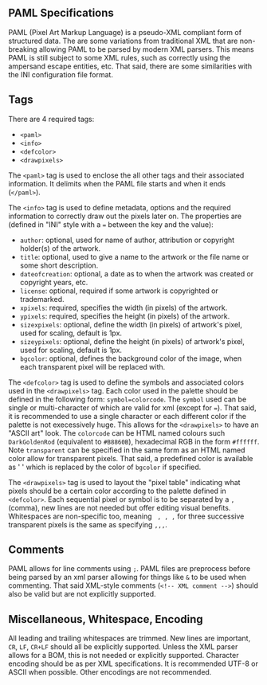 PAML Specifications
--------------------------------------

PAML (Pixel Art Markup Language) is a pseudo-XML compliant form of structured data. The are some variations from traditional XML that are non-breaking allowing PAML to be parsed by modern XML parsers. This means PAML is still subject to some XML rules, such as correctly using the ampersand escape entities, etc. That said, there are some similarities with the INI configuration file format.

## Tags
There are 4 required tags:
- `<paml>`
- `<info>`
- `<defcolor>`
- `<drawpixels>`

The `<paml>` tag is used to enclose the all other tags and their associated information. It delimits when the PAML file starts and when it ends (`</paml>`).
  
The `<info>` tag is used to define metadata, options and the required information to correctly draw out the pixels later on. The properties are (defined in "INI" style with a `=` between the key and the value):
- `author`: optional, used for name of author, attribution or copyright holder(s) of the artwork.
- `title`: optional, used to give a name to the artwork or the file name or some short description.
- `dateofcreation`: optional, a date as to when the artwork was created or copyright years, etc.
- `license`: optional, required if some artwork is copyrighted or trademarked.
- `xpixels`: required, specifies the width (in pixels) of the artwork.
- `ypixels`: required, specifies the height (in pixels) of the artwork.
- `sizexpixels`: optional, define the width (in pixels) of artwork's pixel, used for scaling, default is 1px.
- `sizeypixels`: optional, define the height (in pixels) of artwork's pixel, used for scaling, default is 1px.
- `bgcolor`: optional, defines the background color of the image, when each transparent pixel will be replaced with.

The `<defcolor>` tag is used to define the symbols and associated colors used in the `<drawpixels>` tag. Each color used in the palette should be defined in the following form: `symbol=colorcode`. The `symbol` used can be single or multi-character of which are valid for xml (except for `=`). That said, it is recommended to use a single character or each different color if the palette is not execessively huge. This allows for the `<drawpixels>` to have an "ASCII art" look. The `colorcode` can be HTML named colours such `DarkGoldenRod` (equivalent to `#B8860B`), hexadecimal RGB in the form `#ffffff`. Note `transparent` can be specified in the same form as an HTML named color allow for transparent pixels. That said, a predefined color is available as ' ' which is replaced by the color of `bgcolor` if specified.

The `<drawpixels>` tag is used to layout the "pixel table" indicating what pixels should be a certain color according to the palette defined in `<defcolor>`. Each sequential pixel or symbol is to be separated by a `,` (comma), new lines are not needed but offer editing visual benefits. Whitespaces are non-specific too, meaning ` , , ,` for three successive transparent pixels is the same as specifying `,,,`.

## Comments
PAML allows for line comments using `;`. PAML files are preprocess before being parsed by an xml parser allowing for things like `&` to be used when commenting. That said XML-style comments (`<!-- XML comment -->`) should also be valid but are not explicitly supported.

## Miscellaneous, Whitespace, Encoding
All leading and trailing whitespaces are trimmed. New lines are important, `CR`, `LF`, `CR+LF` should all be explicitly supported. Unless the XML parser allows for a BOM, this is not needed or explicitly supported. Character encoding should be as per XML specifications. It is recommended UTF-8 or ASCII when possible. Other encodings are not recommended.